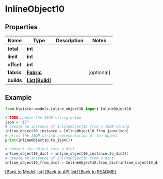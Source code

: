 # InlineObject10


## Properties

Name | Type | Description | Notes
------------ | ------------- | ------------- | -------------
**total** | **int** |  | 
**limit** | **int** |  | 
**offset** | **int** |  | 
**fabric** | [**Fabric**](Fabric.md) |  | [optional] 
**builds** | [**List[Build]**](Build.md) |  | 

## Example

```python
from kleister.models.inline_object10 import InlineObject10

# TODO update the JSON string below
json = "{}"
# create an instance of InlineObject10 from a JSON string
inline_object10_instance = InlineObject10.from_json(json)
# print the JSON string representation of the object
print(InlineObject10.to_json())

# convert the object into a dict
inline_object10_dict = inline_object10_instance.to_dict()
# create an instance of InlineObject10 from a dict
inline_object10_from_dict = InlineObject10.from_dict(inline_object10_dict)
```
[[Back to Model list]](../README.md#documentation-for-models) [[Back to API list]](../README.md#documentation-for-api-endpoints) [[Back to README]](../README.md)


